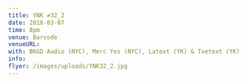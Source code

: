 ```yaml
---
title: YNK ≠32_2
date: 2018-03-07
time: 8pm
venue: Barcode
venueURL:
with: BKGD Audio (NYC), Merc Yes (NYC), Latext (YK) & Txetext (YK)
info:
flyer: /images/uploads/YNK32_2.jpg
---
```

